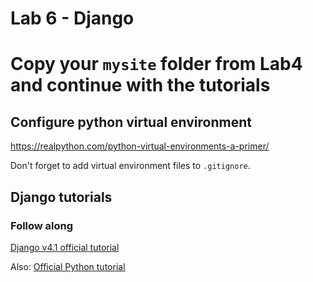 # Lab 6 - Django

# Copy your `mysite` folder from Lab4 and continue with the tutorials

## Configure python virtual environment 

https://realpython.com/python-virtual-environments-a-primer/

Don't forget to add virtual environment files to ` .gitignore `.

## Django tutorials

### Follow along

[Django v4.1 official tutorial](https://docs.djangoproject.com/en/4.2/intro/tutorial01/)

Also: [Official Python tutorial](https://docs.python.org/3/tutorial/index.html)

